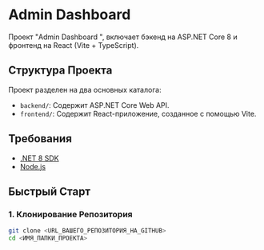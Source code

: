 # Admin Dashboard

Проект "Admin Dashboard ", включает бэкенд на ASP.NET Core 8 и фронтенд на React (Vite + TypeScript).

## Структура Проекта

Проект разделен на два основных каталога:

- `backend/`: Содержит ASP.NET Core Web API.
- `frontend/`: Содержит React-приложение, созданное с помощью Vite.

## Требования

- [.NET 8 SDK](https://dotnet.microsoft.com/download/dotnet/8.0)
- [Node.js](https://nodejs.org/)

## Быстрый Старт

### 1. Клонирование Репозитория

```bash
git clone <URL_ВАШЕГО_РЕПОЗИТОРИЯ_НА_GITHUB>
cd <ИМЯ_ПАПКИ_ПРОЕКТА>
```
